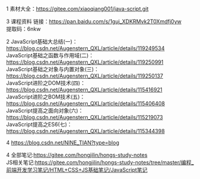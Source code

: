 1
素材大全：https://gitee.com/xiaoqiang001/java-script.git

3
课程资料 链接：https://pan.baidu.com/s/1guj_XDKRMvk2T0Xmdfj0yw  
提取码：6nkw


2 
JavaScript基础大总结(一)：https://blog.csdn.net/Augenstern_QXL/article/details/119249534  
JavaScript基础之函数与作用域(二)：https://blog.csdn.net/Augenstern_QXL/article/details/119250991  
JavaScript基础之对象与内置对象(三)：https://blog.csdn.net/Augenstern_QXL/article/details/119250137  
JavaScript进阶之DOM技术(四)：https://blog.csdn.net/Augenstern_QXL/article/details/115416921  
JavaScript进阶之BOM技术(五)：https://blog.csdn.net/Augenstern_QXL/article/details/115406408  
JavaScript提高之面向对象(六)：https://blog.csdn.net/Augenstern_QXL/article/details/115219073  
JavaScript提高之ES6(七)：https://blog.csdn.net/Augenstern_QXL/article/details/115344398


4 
https://blog.csdn.net/NINE_TIAN?type=blog

4 
全部笔记:https://gitee.com/hongjilin/hongs-study-notes  
JS相关笔记:https://gitee.com/hongjilin/hongs-study-notes/tree/master/编程_前端开发学习笔记/HTML+CSS+JS基础笔记/JavaScript笔记